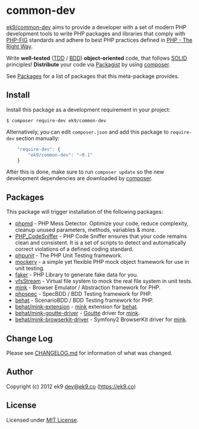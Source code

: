 common-dev
==========

[ek9/common-dev][0] aims to provide a developer with a set of modern PHP
development tools to write PHP packages and libraries that comply with
[PHP-FIG][1] standards and adhere to best PHP practices defined in [PHP - The
Right Way][2].

Write **well-tested** ([TDD][6] / [BDD][7]) **object-oriented** code, that
follows [SOLID][3] principles! **Distribute** your code via [Packagist][4] by using [composer][5].

See [Packages](#Packages) for a list of packages that this meta-package
provides.

## Install

Install this package as a development requirement in your project:

    $ composer require-dev ek9/common-dev

Alternatively, you can edit `composer.json` and add this package to
`require-dev` section manually:

```js
    "require-dev": {
        "ek9/common-dev": "~0.1"
    }
```

After this is done, make sure to run `composer update` so the new development
dependencies are downloaded by [composer][5].

## Packages

This package will trigger installation of the following packages:

- [phpmd][90] - PHP Mess Detector. Optimize your code, reduce complexity,
  cleanup unused parameters, methods, variables & more.
- [PHP_CodeSniffer][95] - PHP Code Sniffer ensures that your code remains clean
  and consistent. It is a set of scripts to detect and automatically correct
  violations of a defined coding standard.
- [phpunit][100] - The PHP Unit Testing framework.
- [mockery][200] - a simple yet flexible PHP mock object framework for use in
  unit testing.
- [faker][250] - PHP Library to generate fake data for you.
- [vfsStream][300] - Virtual file system to mock the real file system in unit
  tests.
- [mink][400] - Browser Emulator / Abstraction framework for PHP.
- [phpspec][800] - SpecBDD / BDD Testing framework for PHP.
- [behat][900] - ScenarioBDD / BDD Testing framework for PHP.
- [behat/mink-extension][910] - [mink][400] extension for [behat][900].
- [behat/mink-goutte-driver][920] - [Goutte][450] driver for [mink][400].
- [behat/mink-browserkit-driver][930] - Symfony2 BrowserKit driver for
  [mink][400].

## Change Log

Please see [CHANGELOG.md](CHANGELOG.md) for information of what was changed.

## Author

Copyright (c) 2012 ek9 <dev@ek9.co> (https://ek9.co)

## License

Licensed under [MIT License](LICENSE).

[0]: https://packagist.org/packages/ek9/common-dev
[1]: https://github.com/php-fig/fig-standards
[2]: http://www.phptherightway.com
[3]: https://en.wikipedia.org/wiki/SOLID_(object-oriented_design)
[4]: https://packagist.org
[5]: https://getcomposer.org
[6]: https://en.wikipedia.org/wiki/Test-driven_development
[7]: https://en.wikipedia.org/wiki/Behavior-driven_development

[90]: https://phpmd.org
[95]: https://pear.php.net/package/PHP_CodeSniffer
[100]: https://phpunit.de
[200]: https://github.com/padraic/mockery
[250]: https://github.com/fzaninotto/Faker
[300]: https://github.com/mikey179/vfsStream
[400]: http://mink.behat.org
[450]: https://github.com/FriendsOfPHP/Goutte
[800]: http://www.phpspec.net
[900]: http://behat.org
[910]: http://extensions.behat.org/mink
[920]: https://github.com/minkphp/MinkGoutteDriver
[930]: https://github.com/minkphp/MinkBrowserKitDriver

